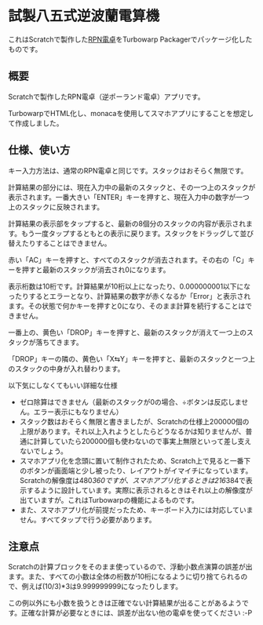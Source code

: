 # 試製八五式逆波蘭電算機

これはScratchで製作した[RPN電卓](https://scratch.mit.edu/projects/1143719702/)をTurbowarp Packagerでパッケージ化したものです。


## 概要
Scratchで製作したRPN電卓（逆ポーランド電卓）アプリです。

TurbowarpでHTML化し、monacaを使用してスマホアプリにすることを想定して作成しました。

## 仕様、使い方
キー入力方法は、通常のRPN電卓と同じです。スタックはおそらく無限です。

計算結果の部分には、現在入力中の最新のスタックと、その一つ上のスタックが表示されます。一番大きい「ENTER」キーを押すと、現在入力中の数字が一つ上のスタックに反映されます。

計算結果の表示部をタップすると、最新の8個分のスタックの内容が表示されます。もう一度タップするともとの表示に戻ります。スタックをドラッグして並び替えたりすることはできません。

赤い「AC」キーを押すと、すべてのスタックが消去されます。その右の「C」キーを押すと最新のスタックが消去され0になります。

表示桁数は10桁です。計算結果が10桁以上になったり、0.000000001以下になったりするとエラーとなり、計算結果の数字が赤くなるか「Error」と表示されます。その状態で何かキーを押すと0になり、そのまま計算を続行することはできません。

一番上の、黄色い「DROP」キーを押すと、最新のスタックが消えて一つ上のスタックが落ちてきます。

「DROP」キーの隣の、黄色い「X⇆Y」キーを押すと、最新のスタックと一つ上のスタックの中身が入れ替わります。

以下気にしなくてもいい詳細な仕様
- ゼロ除算はできません（最新のスタックが0の場合、÷ボタンは反応しません。エラー表示にもなりません）
- スタック数はおそらく無限と書きましたが、Scratchの仕様上200000個の上限があります。それ以上入れようとしたらどうなるかは知りませんが、普通に計算していたら200000個も使わないので事実上無限といって差し支えないでしょう。
- スマホアプリ化を念頭に置いて制作されたため、Scratch上で見ると一番下のボタンが画面端と少し被ったり、レイアウトがイマイチになっています。Scratchの解像度は480*360ですが、スマホアプリ化するときは216*384で表示するように設計しています。実際に表示されるときはそれ以上の解像度が出ていますが。これはTurbowarpの機能によるものです。
- また、スマホアプリ化が前提だったため、キーボード入力には対応していません。すべてタップで行う必要があります。

## 注意点
Scratchの計算ブロックをそのまま使っているので、浮動小数点演算の誤差が出ます。また、すべての小数は全体の桁数が10桁になるように切り捨てられるので、例えば(10/3)*3は9.999999999になったりします。

この例以外にも小数を扱うときは正確でない計算結果が出ることがあるようです。正確な計算が必要なときには、誤差が出ない他の電卓を使ってください :-P
